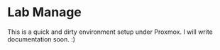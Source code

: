 Lab Manage
==

This is a quick and dirty environment setup under Proxmox. I will write documentation soon. :)
